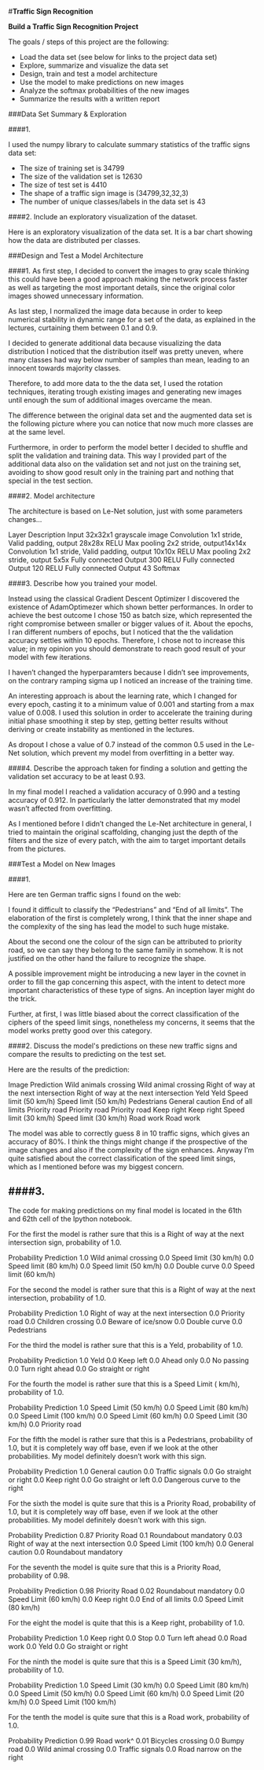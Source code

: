 

#**Traffic Sign Recognition**

**Build a Traffic Sign Recognition Project**

The goals / steps of this project are the following:
* Load the data set (see below for links to the project data set)
* Explore, summarize and visualize the data set
* Design, train and test a model architecture
* Use the model to make predictions on new images
* Analyze the softmax probabilities of the new images
* Summarize the results with a written report

###Data Set Summary & Exploration

####1.

I used the numpy library to calculate summary statistics of the traffic
signs data set:

* The size of training set is 34799
* The size of the validation set is 12630
* The size of test set is 4410
* The shape of a traffic sign image is (34799,32,32,3)
* The number of unique classes/labels in the data set is 43

####2. Include an exploratory visualization of the dataset.

Here is an exploratory visualization of the data set. It is a bar chart
showing how the data are distributed per classes.

###Design and Test a Model Architecture

####1.
As first step, I decided to convert the images to gray scale thinking this
could have been a good approach making the network process faster as well as
targeting the most important details, since the original color images showed
unnecessary information.

As last step, I normalized the image data because in order to keep numerical
stability in dynamic range for a set of the data, as explained in the
lectures, curtaining them between 0.1 and 0.9.


I decided to generate additional data because visualizing the data
distribution I noticed that the distribution itself was pretty uneven, where
many classes had way below number of samples than mean, leading to an
innocent towards majority classes.

Therefore, to add more data to the the data set, I used the rotation
techniques, iterating trough existing images and generating new images until
enough the sum of additional images overcame the mean.

The difference between the original data set and the augmented data set is
the following picture where you can notice that now much more classes are at
the same level.

Furthermore, in order to perform the model better I decided to shuffle and
split the validation and training data. This way I provided part of the
additional data also on the validation set and not just on the training set,
avoiding to show good result only in the training part and nothing that
special in the test section.

####2. Model architecture

The architecture is based on Le-Net solution, just with some parameters
changes...

Layer Description
Input 32x32x1 grayscale image
Convolution
1x1 stride, Valid padding, output
28x28x
RELU
Max pooling 2x2 stride, output14x14x
Convolution
1x1 stride, Valid padding, output
10x10x
RELU
Max pooling 2x2 stride, output 5x5x
Fully connected Output 300
RELU
Fully connected Output 120
RELU
Fully connected Output 43
Softmax


####3. Describe how you trained your model.

Instead using the classical Gradient Descent Optimizer I discovered the
existence of AdamOptimezer which shown better performances. In order to
achieve the best outcome I chose 150 as batch size, which represented the
right compromise between smaller or bigger values of it. About the epochs, I
ran different numbers of epochs, but I noticed that the the validation
accuracy settles within 10 epochs. Therefore, I chose not to increase this
value; in my opinion you should demonstrate to reach good result of your
model with few iterations.

I haven’t changed the hyperparamters because I didn’t see improvements, on
the contrary ramping sigma up I noticed an increase of the training time.

An interesting approach is about the learning rate, which I changed for
every epoch, casting it to a minimum value of 0.001 and starting from a max
value of 0.008. I used this solution in order to accelerate the training
during initial phase smoothing it step by step, getting better results
without deriving or create instability as mentioned in the lectures.

As dropout I chose a value of 0.7 instead of the common 0.5 used in the Le-
Net solution, which prevent my model from overfitting in a better way.

####4. Describe the approach taken for finding a solution and getting the
validation set accuracy to be at least 0.93.

In my final model I reached a validation accuracy of 0.990 and a testing
accuracy of 0.912. In particularly the latter demonstrated that my model
wasn’t affected from overfitting.

As I mentioned before I didn’t changed the Le-Net architecture in general, I
tried to maintain the original scaffolding, changing just the depth of the
filters and the size of every patch, with the aim to target important
details from the pictures.

###Test a Model on New Images

####1.

Here are ten German traffic signs I found on the web:



I found it difficult to classify the “Pedestrians” and “End of all limits”.
The elaboration of the first is completely wrong, I think that the inner
shape and the complexity of the sing has lead the model to such huge
mistake.

About the second one the colour of the sign can be attributed to priority
road, so we can say they belong to the same family in somehow. It is not
justified on the other hand the failure to recognize the shape.

A possible improvement might be introducing a new layer in the covnet in
order to fill the gap concerning this aspect, with the intent to detect more
important characteristics of these type of signs. An inception layer might
do the trick.

Further, at first, I was little biased about the correct classification of
the ciphers of the speed limit sings, nonetheless my concerns, it seems that
the model works pretty good over this category.

####2. Discuss the model's predictions on these new traffic signs and
compare the results to predicting on the test set.

Here are the results of the prediction:

Image Prediction
Wild animals crossing Wild animal crossing
Right of way at the next intersection Right of way at the next intersection
Yeld Yeld
Speed limit (50 km/h) Speed limit (50 km/h)
Pedestrians General caution
End of all limits Priority road
Priority road Priority road
Keep right Keep right
Speed limit (30 km/h) Speed limit (30 km/h)
Road work Road work


The model was able to correctly guess 8 in 10 traffic signs, which gives an
accuracy of 80%. I think the things might change if the prospective of the
image changes and also if the complexity of the sign enhances. Anyway I’m
quite satisfied about the correct classification of the speed limit sings,
which as I mentioned before was my biggest concern.

## ####3.

The code for making predictions on my final model is located in the 61th and
62th cell of the Ipython notebook.

For the first the model is rather sure that this is a Right of way at the
next intersection sign, probability of 1.0.

Probability Prediction
1.0 Wild animal crossing
0.0 Speed limit (30 km/h)
0.0 Speed limit (80 km/h)
0.0 Speed limit (50 km/h)
0.0 Double curve
0.0 Speed limit (60 km/h)

For the second the model is rather sure that this is a Right of way at the
next intersection, probability of 1.0.

Probability Prediction
1.0 Right of way at the next intersection
0.0 Priority road
0.0 Children crossing
0.0 Beware of ice/snow
0.0 Double curve
0.0 Pedestrians

For the third the model is rather sure that this is a Yeld, probability of
1.0.

Probability Prediction
1.0 Yeld
0.0 Keep left
0.0 Ahead only
0.0 No passing
0.0 Turn right ahead
0.0 Go straight or right

For the fourth the model is rather sure that this is a Speed Limit (
km/h), probability of 1.0.

Probability Prediction
1.0 Speed Limit (50 km/h)
0.0 Speed Limit (80 km/h)
0.0 Speed Limit (100 km/h)
0.0 Speed Limit (60 km/h)
0.0 Speed Limit (30 km/h)
0.0 Priority road


For the fifth the model is rather sure that this is a Pedestrians,
probability of 1.0, but it is completely way off base, even if we look at
the other probabilities. My model definitely doesn’t work with this sign.

Probability Prediction
1.0 General caution
0.0 Traffic signals
0.0 Go straight or right
0.0 Keep right
0.0 Go straight or left
0.0 Dangerous curve to the right

For the sixth the model is quite sure that this is a Priority Road,
probability of 1.0, but it is completely way off base, even if we look at
the other probabilities. My model definitely doesn’t work with this sign.

Probability Prediction
0.87 Priority Road
0.1 Roundabout mandatory
0.03 Right of way at the next intersection
0.0 Speed Limit (100 km/h)
0.0 General caution
0.0 Roundabout mandatory

For the seventh the model is quite sure that this is a Priority Road,
probability of 0.98.

Probability Prediction
0.98 Priority Road
0.02 Roundabout mandatory
0.0 Speed Limit (60 km/h)
0.0 Keep right
0.0 End of all limits
0.0 Speed Limit (80 km/h)

For the eight the model is quite that this is a Keep right, probability of
1.0.

Probability Prediction
1.0 Keep right
0.0 Stop
0.0 Turn left ahead
0.0 Road work
0.0 Yeld
0.0 Go straight or right


For the ninth the model is quite sure that this is a Speed Limit (30 km/h),
probability of 1.0.

Probability Prediction
1.0 Speed Limit (30 km/h)
0.0 Speed Limit (80 km/h)
0.0 Speed Limit (50 km/h)
0.0 Speed Limit (60 km/h)
0.0 Speed Limit (20 km/h)
0.0 Speed Limit (100 km/h)

For the tenth the model is quite sure that this is a Road work, probability
of 1.0.

Probability Prediction
0.99 Road work^
0.01 Bicycles crossing
0.0 Bumpy road
0.0 Wild animal crossing
0.0 Traffic signals
0.0 Road narrow on the right

